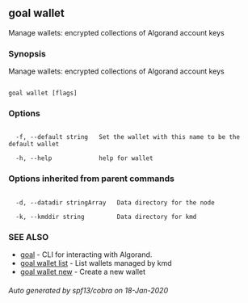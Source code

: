 ## goal wallet



Manage wallets: encrypted collections of Algorand account keys



### Synopsis



Manage wallets: encrypted collections of Algorand account keys



```

goal wallet [flags]

```



### Options



```

  -f, --default string   Set the wallet with this name to be the default wallet

  -h, --help             help for wallet

```



### Options inherited from parent commands



```

  -d, --datadir stringArray   Data directory for the node

  -k, --kmddir string         Data directory for kmd

```



### SEE ALSO



* [goal](../../../goal/goal/)	 - CLI for interacting with Algorand.
* [goal wallet list](../list/)	 - List wallets managed by kmd
* [goal wallet new](../new/)	 - Create a new wallet


###### Auto generated by spf13/cobra on 18-Jan-2020

